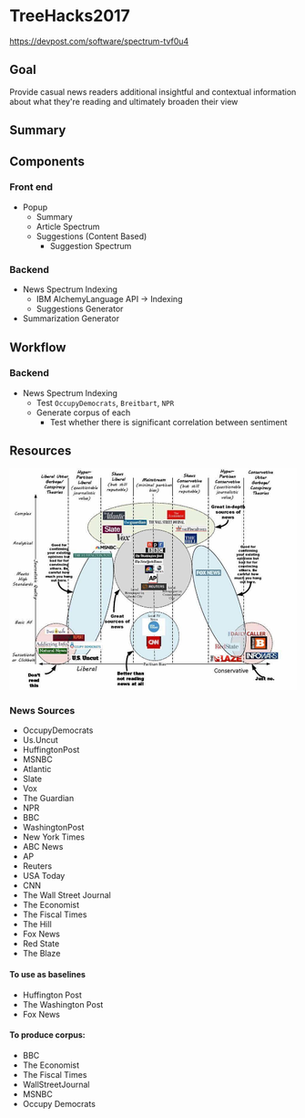 # TreeHacks2017

https://devpost.com/software/spectrum-tvf0u4

## Goal

Provide casual news readers additional insightful and contextual information 
about what they're reading and ultimately broaden their view

## Summary

## Components

### Front end
- Popup
    - Summary
    - Article Spectrum
    - Suggestions (Content Based)
        - Suggestion Spectrum

### Backend
- News Spectrum Indexing
    - IBM AlchemyLanguage API -> Indexing
    - Suggestions Generator
- Summarization Generator

## Workflow

### Backend
- News Spectrum Indexing
    - Test `OccupyDemocrats`, `Breitbart`, `NPR`
    - Generate corpus of each
        -  Test whether there is significant correlation between sentiment


## Resources

![spectrum](spectrum.jpg)

### News Sources

- OccupyDemocrats
- Us.Uncut
- HuffingtonPost
- MSNBC
- Atlantic
- Slate
- Vox
- The Guardian
- NPR
- BBC
- WashingtonPost
- New York Times
- ABC News
- AP
- Reuters
- USA Today
- CNN
- The Wall Street Journal
- The Economist
- The Fiscal Times
- The Hill
- Fox News
- Red State
- The Blaze

#### To use as baselines

- Huffington Post
- The Washington Post
- Fox News

#### To produce corpus:
- BBC
- The Economist
- The Fiscal Times
- WallStreetJournal
- MSNBC
- Occupy Democrats
